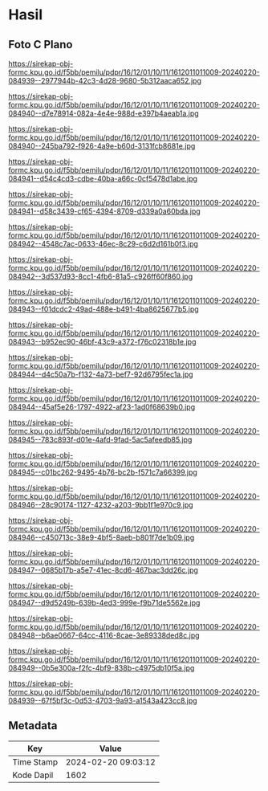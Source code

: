 # Hasil

## Foto C Plano

https://sirekap-obj-formc.kpu.go.id/f5bb/pemilu/pdpr/16/12/01/10/11/1612011011009-20240220-084939--2977944b-42c3-4d28-9680-5b312aaca652.jpg

https://sirekap-obj-formc.kpu.go.id/f5bb/pemilu/pdpr/16/12/01/10/11/1612011011009-20240220-084940--d7e78914-082a-4e4e-988d-e397b4aeab1a.jpg

https://sirekap-obj-formc.kpu.go.id/f5bb/pemilu/pdpr/16/12/01/10/11/1612011011009-20240220-084940--245ba792-f926-4a9e-b60d-3131fcb8681e.jpg

https://sirekap-obj-formc.kpu.go.id/f5bb/pemilu/pdpr/16/12/01/10/11/1612011011009-20240220-084941--d54c4cd3-cdbe-40ba-a66c-0cf5478d1abe.jpg

https://sirekap-obj-formc.kpu.go.id/f5bb/pemilu/pdpr/16/12/01/10/11/1612011011009-20240220-084941--d58c3439-cf65-4394-8709-d339a0a60bda.jpg

https://sirekap-obj-formc.kpu.go.id/f5bb/pemilu/pdpr/16/12/01/10/11/1612011011009-20240220-084942--4548c7ac-0633-46ec-8c29-c6d2d161b0f3.jpg

https://sirekap-obj-formc.kpu.go.id/f5bb/pemilu/pdpr/16/12/01/10/11/1612011011009-20240220-084942--3d537d93-8cc1-4fb6-81a5-c926ff60f860.jpg

https://sirekap-obj-formc.kpu.go.id/f5bb/pemilu/pdpr/16/12/01/10/11/1612011011009-20240220-084943--f01dcdc2-49ad-488e-b491-4ba8625677b5.jpg

https://sirekap-obj-formc.kpu.go.id/f5bb/pemilu/pdpr/16/12/01/10/11/1612011011009-20240220-084943--b952ec90-46bf-43c9-a372-f76c02318b1e.jpg

https://sirekap-obj-formc.kpu.go.id/f5bb/pemilu/pdpr/16/12/01/10/11/1612011011009-20240220-084944--d4c50a7b-f132-4a73-bef7-92d6795fec1a.jpg

https://sirekap-obj-formc.kpu.go.id/f5bb/pemilu/pdpr/16/12/01/10/11/1612011011009-20240220-084944--45af5e26-1797-4922-af23-1ad0f68639b0.jpg

https://sirekap-obj-formc.kpu.go.id/f5bb/pemilu/pdpr/16/12/01/10/11/1612011011009-20240220-084945--783c893f-d01e-4afd-9fad-5ac5afeedb85.jpg

https://sirekap-obj-formc.kpu.go.id/f5bb/pemilu/pdpr/16/12/01/10/11/1612011011009-20240220-084945--c01bc262-9495-4b76-bc2b-f571c7a66399.jpg

https://sirekap-obj-formc.kpu.go.id/f5bb/pemilu/pdpr/16/12/01/10/11/1612011011009-20240220-084946--28c90174-1127-4232-a203-9bb1f1e970c9.jpg

https://sirekap-obj-formc.kpu.go.id/f5bb/pemilu/pdpr/16/12/01/10/11/1612011011009-20240220-084946--c450713c-38e9-4bf5-8aeb-b801f7de1b09.jpg

https://sirekap-obj-formc.kpu.go.id/f5bb/pemilu/pdpr/16/12/01/10/11/1612011011009-20240220-084947--0685b17b-a5e7-41ec-8cd6-467bac3dd26c.jpg

https://sirekap-obj-formc.kpu.go.id/f5bb/pemilu/pdpr/16/12/01/10/11/1612011011009-20240220-084947--d9d5249b-639b-4ed3-999e-f9b71de5562e.jpg

https://sirekap-obj-formc.kpu.go.id/f5bb/pemilu/pdpr/16/12/01/10/11/1612011011009-20240220-084948--b6ae0667-64cc-4116-8cae-3e89338ded8c.jpg

https://sirekap-obj-formc.kpu.go.id/f5bb/pemilu/pdpr/16/12/01/10/11/1612011011009-20240220-084949--0b5e300a-f2fc-4bf9-838b-c4975db10f5a.jpg

https://sirekap-obj-formc.kpu.go.id/f5bb/pemilu/pdpr/16/12/01/10/11/1612011011009-20240220-084939--67f5bf3c-0d53-4703-9a93-a1543a423cc8.jpg


## Metadata

| Key        | Value               |
| ---------- | ------------------- |
| Time Stamp | 2024-02-20 09:03:12 |
| Kode Dapil | 1602                |



